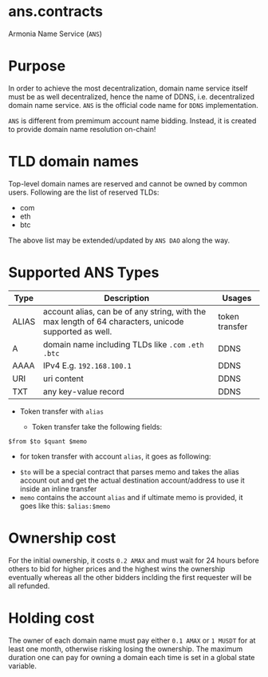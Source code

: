 # ans.contracts
Armonia Name Service (`ANS`)

# Purpose
In order to achieve the most decentralization, domain name service itself must be as well decentralized, hence the name of DDNS, i.e. decentralized domain name service. `ANS` is the official code name for `DDNS` implementation.

`ANS` is different from premimum account name bidding. Instead, it is created to provide domain name resolution on-chain!

# TLD domain names

Top-level domain names are reserved and cannot be owned by common users. Following are the list of reserved TLDs:

- com
- eth
- btc

The above list may be extended/updated by `ANS DAO` along the way.

# Supported ANS Types
| Type  | Description                                                                                           | Usages         |
|-------|-------------------------------------------------------------------------------------------------------|----------------|
| ALIAS | account alias, can be of any string, with the max length of 64 characters, unicode supported as well. | token transfer |
| A     | domain name including TLDs like `.com` `.eth` `.btc`                                                  | DDNS           |
| AAAA  | IPv4 E.g. `192.168.100.1`                                                                             | DDNS           |
| URI   | uri content                                                                                           | DDNS           |
| TXT   | any key-value record                                                                                  | DDNS           |

* Token transfer with `alias`

  * Token transfer take the following fields:
```
$from $to $quant $memo
```
  * for token transfer with account `alias`, it goes as following:
- `$to` will be a special contract that parses memo and takes the alias account out and get the actual destination account/address to use it inside an inline transfer
- `memo` contains the account `alias` and if ultimate memo is provided, it goes like this: `$alias:$memo`

# Ownership cost

For the initial ownership, it costs `0.2 AMAX` and must wait for 24 hours before others to bid for higher prices and the highest wins the ownership eventually whereas all the other bidders inclding the first requester will be all refunded. 

# Holding cost
The owner of each domain name must pay either `0.1 AMAX` or `1 MUSDT` for at least one month, otherwise risking losing the ownership. The maximum duration one can pay for owning a domain each time is set in a global state variable. 